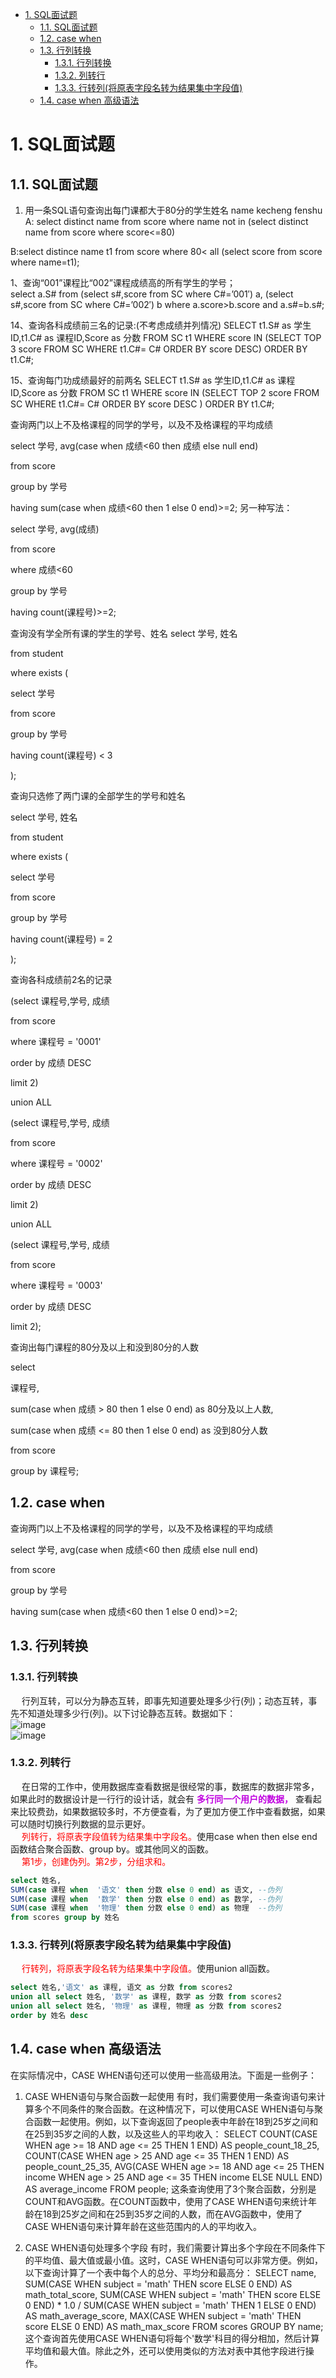 <!-- TOC -->

- [1. SQL面试题](#1-sql面试题)
    - [1.1. SQL面试题](#11-sql面试题)
    - [1.2. case when](#12-case-when)
    - [1.3. 行列转换](#13-行列转换)
        - [1.3.1. 行列转换](#131-行列转换)
        - [1.3.2. 列转行](#132-列转行)
        - [1.3.3. 行转列(将原表字段名转为结果集中字段值)](#133-行转列将原表字段名转为结果集中字段值)
    - [1.4. case when 高级语法](#14-case-when-高级语法)

<!-- /TOC -->


# 1. SQL面试题  
<!--
https://www.cnblogs.com/smileberry/p/7411855.html
https://zhuanlan.zhihu.com/p/359621510

-->

## 1.1. SQL面试题 
1. 用一条SQL语句查询出每门课都大于80分的学生姓名 name kecheng fenshu   
A: select distinct name from score where name not in (select distinct name from score where score<=80)  

B:select distince name t1 from score where 80< all (select score from score where name=t1);  


1、查询“001”课程比“002”课程成绩高的所有学生的学号；  
select a.S#
from (select s#,score from SC where C#=’001′) a,
(select s#,score from SC where C#=’002′) b
where a.score>b.score and a.s#=b.s#;   


14、查询各科成绩前三名的记录:(不考虑成绩并列情况)
SELECT t1.S# as 学生ID,t1.C# as 课程ID,Score as 分数
FROM SC t1
WHERE score IN (SELECT TOP 3 score
FROM SC
WHERE t1.C#= C#
ORDER BY score DESC)
ORDER BY t1.C#; 

15、查询每门功成绩最好的前两名
SELECT t1.S# as 学生ID,t1.C# as 课程ID,Score as 分数
FROM SC t1
WHERE score IN (SELECT TOP 2 score
FROM SC
WHERE t1.C#= C#
ORDER BY score DESC )
ORDER BY t1.C#;


查询两门以上不及格课程的同学的学号，以及不及格课程的平均成绩

select 学号, avg(case when 成绩<60 then 成绩 else null end)

from score

group by 学号

having sum(case when 成绩<60 then 1 else 0 end)>=2;
另一种写法：

select 学号, avg(成绩)

from score

where 成绩<60

group by 学号

having count(课程号)>=2;


查询没有学全所有课的学生的学号、姓名
select 学号, 姓名

from student

where exists (

select 学号

from score

group by 学号

having count(课程号) < 3

);


查询只选修了两门课的全部学生的学号和姓名

select 学号, 姓名

from student

where exists (

select 学号

from score

group by 学号

having count(课程号) = 2

);




查询各科成绩前2名的记录

(select 课程号,学号, 成绩

from score

where 课程号 = '0001'

order by 成绩 DESC

limit 2)

union ALL

(select 课程号,学号, 成绩

from score

where 课程号 = '0002'

order by 成绩 DESC

limit 2)

union ALL

(select 课程号,学号, 成绩

from score

where 课程号 = '0003'

order by 成绩 DESC

limit 2);


查询出每门课程的80分及以上和没到80分的人数

select

课程号,

sum(case when 成绩 > 80 then 1 else 0 end) as 80分及以上人数,

sum(case when 成绩 <= 80 then 1 else 0 end) as 没到80分人数

from score

group by 课程号;



## 1.2. case when  

查询两门以上不及格课程的同学的学号，以及不及格课程的平均成绩

select 学号, avg(case when 成绩<60 then 成绩 else null end)

from score

group by 学号

having sum(case when 成绩<60 then 1 else 0 end)>=2;



## 1.3. 行列转换  
### 1.3.1. 行列转换  
&emsp; 行列互转，可以分为静态互转，即事先知道要处理多少行(列)；动态互转，事先不知道处理多少行(列)。以下讨论静态互转。数据如下：  
![image](http://182.92.69.8:8081/img/SQL/sql-9.png)  
![image](http://182.92.69.8:8081/img/SQL/sql-10.png)  

### 1.3.2. 列转行  
&emsp; 在日常的工作中，使用数据库查看数据是很经常的事，数据库的数据非常多，如果此时的数据设计是一行行的设计话，就会有 **<font color = "clime">多行同一个用户的数据，</font>** 查看起来比较费劲，如果数据较多时，不方便查看，为了更加方便工作中查看数据，如果可以随时切换行列数据的显示更好。  
&emsp; <font color = "red">列转行，将原表字段值转为结果集中字段名。</font>使用case when then else end函数结合聚合函数、group by。或其他同义的函数。  
&emsp; <font color = "red">第1步，创建伪列。第2步，分组求和。</font>  

```sql
select 姓名,
SUM(case 课程 when  '语文' then 分数 else 0 end) as 语文, --伪列
SUM(case 课程 when  '数学' then 分数 else 0 end) as 数学, --伪列
SUM(case 课程 when  '物理' then 分数 else 0 end) as 物理  --伪列
from scores group by 姓名
```

### 1.3.3. 行转列(将原表字段名转为结果集中字段值)  
&emsp; <font color = "red">行转列，将原表字段名转为结果集中字段值。</font>使用union all函数。  

```sql
select 姓名,'语文' as 课程, 语文 as 分数 from scores2 
union all select 姓名, '数学' as 课程, 数学 as 分数 from scores2 
union all select 姓名, '物理' as 课程, 物理 as 分数 from scores2 
order by 姓名 desc
```


## 1.4. case when 高级语法  
在实际情况中，CASE WHEN语句还可以使用一些高级用法。下面是一些例子：  

1. CASE WHEN语句与聚合函数一起使用
有时，我们需要使用一条查询语句来计算多个不同条件的聚合函数。在这种情况下，可以使用CASE WHEN语句与聚合函数一起使用。例如，以下查询返回了people表中年龄在18到25岁之间和在25到35岁之间的人数，以及这些人的平均收入：
SELECT
COUNT(CASE WHEN age >= 18 AND age <= 25 THEN 1 END) AS people_count_18_25,
COUNT(CASE WHEN age > 25 AND age <= 35 THEN 1 END) AS people_count_25_35,
AVG(CASE
WHEN age >= 18 AND age <= 25 THEN income
WHEN age > 25 AND age <= 35 THEN income
ELSE NULL
END) AS average_income
FROM people;
这条查询使用了3个聚合函数，分别是COUNT和AVG函数。在COUNT函数中，使用了CASE WHEN语句来统计年龄在18到25岁之间和在25到35岁之间的人数，而在AVG函数中，使用了CASE WHEN语句来计算年龄在这些范围内的人的平均收入。  

2. CASE WHEN语句处理多个字段
有时，我们需要计算出多个字段在不同条件下的平均值、最大值或最小值。这时，CASE WHEN语句可以非常方便。例如，以下查询计算了一个表中每个人的总分、平均分和最高分：
SELECT
name,
SUM(CASE WHEN subject = 'math' THEN score ELSE 0 END) AS math_total_score,
SUM(CASE WHEN subject = 'math' THEN score ELSE 0 END) * 1.0 /
SUM(CASE WHEN subject = 'math' THEN 1 ELSE 0 END) AS math_average_score,
MAX(CASE WHEN subject = 'math' THEN score ELSE 0 END) AS math_max_score
FROM scores
GROUP BY name;
这个查询首先使用CASE WHEN语句将每个'数学'科目的得分相加，然后计算平均值和最大值。除此之外，还可以使用类似的方法对表中其他字段进行操作。

